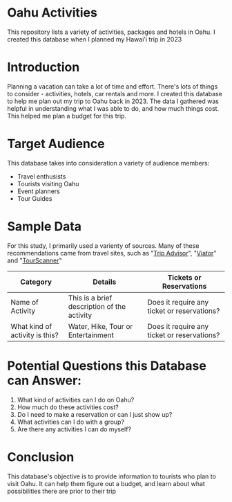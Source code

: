 # Oahu Activities

This repository lists a variety of activities, packages and hotels in Oahu. I created this database when I planned my Hawai'i trip in 2023

# Introduction

Planning a vacation can take a lot of time and effort. There's lots of things to consider - activities, hotels, car rentals and more. I created this database to help me plan out my trip to Oahu back in 2023. The data I gathered was helpful in understanding what I was able to do, and how much things cost. This helped me plan a budget for this trip.

# Target Audience

This database takes into consideration a variety of audience members:

- Travel enthusists
- Tourists visiting Oahu
- Event planners
- Tour Guides

# Sample Data

For this study, I primarily used a varienty of sources. Many of these recommendations came from travel sites, such as "[Trip Advisor](https://www.tripadvisor.com/)", "[Viator](https://www.viator.com/?m=28353&supag=1417286171&supsc=kwd-270303623&supai=293159108831&supap=&supdv=c&supnt=nt:g&suplp=9007779&supli=&supti=kwd-270303623&tsem=true&supci=kwd-270303623&supap1=&supap2=&gad_source=1&gclid=CjwKCAiAlcyuBhBnEiwAOGZ2S9dT8VZdYywO7M343GVVy2_bf5ru5wDDThtB8IFCSfl4OgQQnkXOohoCxgkQAvD_BwE)" and  "[TourScanner](https://tourscanner.com/s/oahu/i/scavenger-games?myks_source=blog&myks_campaign=todooahueng)" 

  | Category | Details| Tickets or Reservations|
|----------|----------|--------|
| Name of Activity | This is a brief description of the activity | Does it require any ticket or reservations? |
| What kind of activity is this? | Water, Hike, Tour or Entertainment|  Does it require any ticket or reservations? |

# Potential Questions this Database can Answer:
1) What kind of activities can I do on Oahu?
2) How much do these activities cost?
3) Do I need to make a reservation or can I just show up?
4) What activities can I do with a group?
5) Are there any activities I can do myself?

# Conclusion
This database's objective is to provide information to tourists who plan to visit Oahu. It can help them figure out a budget, and learn about what possibilities there are prior to their trip


